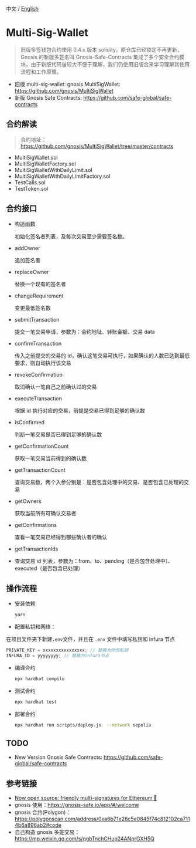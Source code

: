 中文 / [English](./README.md)
# Multi-Sig-Wallet

> 旧版多签钱包合约使用 0.4.x 版本 solidity，原仓库已经锁定不再更新，Gnosis 的新版多签名叫 Gnosis-Safe-Contracts 集成了多个安全合约模块。由于新版代码量较大不便于理解，我们仍使用旧版合来学习理解其使用流程和工作原理。

- 旧版 multi-sig-wallet: gnosis MultiSigWallet: <https://github.com/gnosis/MultiSigWallet>
- 新版 Gnosis Safe Contracts: <https://github.com/safe-global/safe-contracts>

## 合约解读

> 合约地址：https://github.com/gnosis/MultiSigWallet/tree/master/contracts

- MultiSigWallet.sol
- MultiSigWalletFactory.sol
- MultiSigWalletWithDailyLimit.sol
- MultiSigWalletWithDailyLimitFactory.sol
- TestCalls.sol
- TestToken.sol

## 合约接口

- 构造函数

  初始化签名者列表，及每次交易至少需要签名数。

- addOwner

  追加签名者

- replaceOwner

  替换一个现有的签名者

- changeRequirement

  变更最低签名数

- submitTransaction

  提交一笔交易申请，参数为：合约地址、转账金额、交易 data

- confirmTransaction

  传入之前提交的交易的 id，确认这笔交易可执行，如果确认的人数已达到最低要求，则自动执行该交易

- revokeConfirmation

  取消确认一笔自己之前确认过的交易

- executeTransaction

  根据 id 执行对应的交易，前提是交易已得到足够的确认数

- isConfirmed

  判断一笔交易是否已得到足够的确认数

- getConfirmationCount

  获取一笔交易当前得到的确认数

- getTransactionCount

  查询交易数，两个入参分别是：是否包含处理中的交易、是否包含已处理的交易

- getOwners

  获取当前所有可确认交易者

- getConfirmations

  查看一笔交易已经得到哪些确认者的确认

- getTransactionIds
- 查询交易 id 列表，参数为：from、to、pending（是否包含处理中）、executed（是否包含已处理）

## 操作流程

- 安装依赖

  ```sh
  yarn
  ```

- 配置私钥和网络：

在项目文件夹下新建`.env`文件，并且在 `.env` 文件中填写私钥和 infura 节点

```js
PRIVATE_KEY = xxxxxxxxxxxxxxxx; // 替换为你的私钥
INFURA_ID = yyyyyyyy; // 替换为infura节点
```

- 编译合约

  ```sh
  npx hardhat compile
  ```

- 测试合约

  ```sh
  npx hardhat test
  ```

- 部署合约

  ```sh
  npx hardhat run scripts/deploy.js  --network sepolia
  ```

## TODO

- New Version Gnosis Safe Contracts: <https://github.com/safe-global/safe-contracts>

## 参考链接

- [Now open source: friendly multi-signatures for Ethereum 🔑](https://medium.com/dsys/now-open-source-friendly-multi-signatures-for-ethereum-d75ca5a0dc5c)
- gnosis 使用：<https://gnosis-safe.io/app/#/welcome>
- gnosis 合约(Polygon)： <https://polygonscan.com/address/0xa6b71e26c5e0845f74c812102ca7114b6a896ab2#code>
- 自己构造 gnosis 多签交易： <https://mp.weixin.qq.com/s/qgbTnchCHup24ANprGXH5Q>

